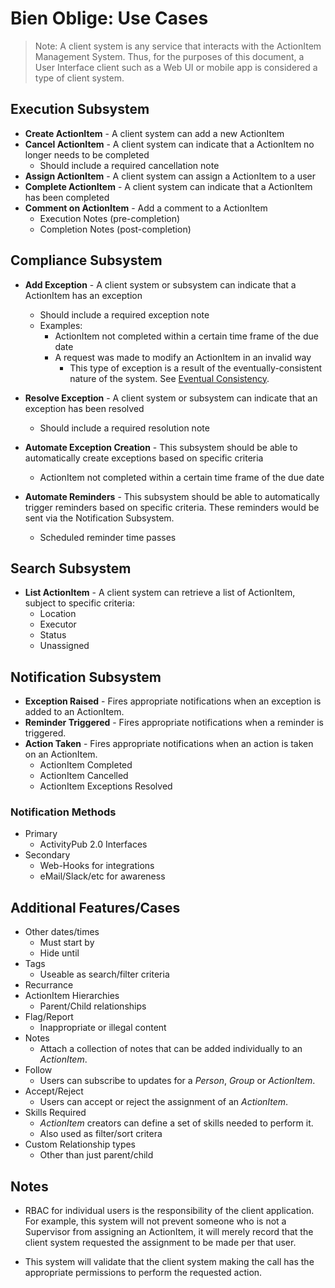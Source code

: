 # Bien Oblige: Use Cases

> Note: A client system is any service that interacts with the ActionItem Management System. Thus, for the purposes of this document, a User Interface client such as a Web UI or mobile app is considered a type of client system.

## Execution Subsystem

* **Create ActionItem** - A client system can add a new ActionItem
* **Cancel ActionItem** - A client system can indicate that a ActionItem no longer needs to be completed
  * Should include a required cancellation note
* **Assign ActionItem** - A client system can assign a ActionItem to a user
* **Complete ActionItem** - A client system can indicate that a ActionItem has been completed
* **Comment on ActionItem** - Add a comment to a ActionItem
  * Execution Notes (pre-completion)
  * Completion Notes (post-completion)

## Compliance Subsystem

* **Add Exception** - A client system or subsystem can indicate that a ActionItem has an exception
  * Should include a required exception note
  * Examples:
    * ActionItem not completed within a certain time frame of the due date
    * A request was made to modify an ActionItem in an invalid way
      * This type of exception is a result of the eventually-consistent nature of the system. See [Eventual Consistency](https://fosstodon.org/@Bsstahl/109406977184136386).
* **Resolve Exception** - A client system or subsystem can indicate that an exception has been resolved
  * Should include a required resolution note

* **Automate Exception Creation** - This subsystem should be able to automatically create exceptions based on specific criteria
  * ActionItem not completed within a certain time frame of the due date
* **Automate Reminders** - This subsystem should be able to automatically trigger reminders based on specific criteria. These reminders would be sent via the Notification Subsystem.
  * Scheduled reminder time passes

## Search Subsystem

* **List ActionItem** - A client system can retrieve a list of ActionItem, subject to specific criteria:
  * Location
  * Executor
  * Status
  * Unassigned

## Notification Subsystem

* **Exception Raised** - Fires appropriate notifications when an exception is added to an ActionItem.
* **Reminder Triggered** - Fires appropriate notifications when a reminder is triggered.
* **Action Taken** - Fires appropriate notifications when an action is taken on an ActionItem.
  * ActionItem Completed
  * ActionItem Cancelled
  * ActionItem Exceptions Resolved

### Notification Methods

* Primary
  * ActivityPub 2.0 Interfaces
* Secondary
  * Web-Hooks for integrations
  * eMail/Slack/etc for awareness

## Additional Features/Cases

* Other dates/times
  * Must start by
  * Hide until
* Tags
  * Useable as search/filter criteria
* Recurrance
* ActionItem Hierarchies
  * Parent/Child relationships
* Flag/Report
  * Inappropriate or illegal content
* Notes
  * Attach a collection of notes that can be added individually to an *ActionItem*.
* Follow
  * Users can subscribe to updates for a *Person*, *Group* or *ActionItem*.
* Accept/Reject
  * Users can accept or reject the assignment of an *ActionItem*.
* Skills Required
  * *ActionItem* creators can define a set of skills needed to perform it.
  * Also used as filter/sort critera
* Custom Relationship types
  * Other than just parent/child

## Notes

* RBAC for individual users is the responsibility of the client application. For example, this system will not prevent someone who is not a Supervisor from assigning an ActionItem, it will merely record that the client system requested the assignment to be made per that user.

* This system will validate that the client system making the call has the appropriate permissions to perform the requested action.
